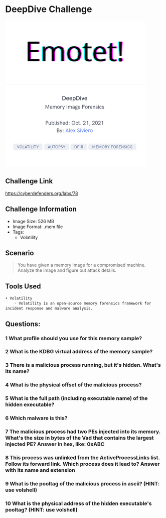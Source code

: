 # DeepDive Challenge
![This is an image](/DeepDive/Images/DeepDivehead.png)

## Challenge Link
https://cyberdefenders.org/labs/78

## Challenge Information
- Image Size: 	 526 MB
- Image Format: .mem file
- Tags: 
    -  	Volatility 
 

## Scenario
> You have given a memory image for a compromised machine. Analyze the image and figure out attack details.

## Tools Used
    • Volatility
        ◦ Volatility is an open-source memory forensics framework for incident response and malware analysis.     
         
## Questions:  
### 1 What profile should you use for this memory sample?
### 2 What is the KDBG virtual address of the memory sample?
### 3 There is a malicious process running, but it's hidden. What's its name?
### 4 What is the physical offset of the malicious process?
### 5 What is the full path (including executable name) of the hidden executable?
### 6 Which malware is this?
### 7 The malicious process had two PEs injected into its memory. What's the size in bytes of the Vad that contains the largest injected PE? Answer in hex, like: 0xABC
### 8 This process was unlinked from the ActiveProcessLinks list. Follow its forward link. Which process does it lead to? Answer with its name and extension
### 9 What is the pooltag of the malicious process in ascii? (HINT: use volshell)
### 10 What is the physical address of the hidden executable's pooltag? (HINT: use volshell)
